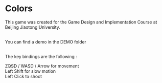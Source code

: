 # Colors

This game was created for the Game Design and Implementation Course at Beijing Jiaotong University.<br><br>

You can find a demo in the DEMO folder<br><br>


The key bindings are the following :<br>

ZQSD / WASD / Arrow for movement<br>
Left Shift for slow motion<br>
Left Click to shoot
